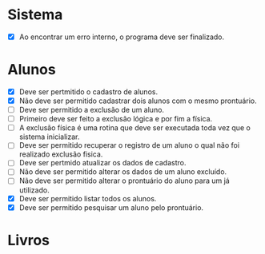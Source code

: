# Sistema
   - [X] Ao encontrar um erro interno, o programa deve ser finalizado.

# Alunos
   - [X] Deve ser pertmitido o cadastro de alunos.
   - [X] Não deve ser permitido cadastrar dois alunos com o mesmo prontuário.
   - [ ] Deve ser permitido a exclusão de um aluno.
   - [ ] Primeiro deve ser feito a exclusão lógica e por fim a física.
   - [ ] A exclusão física é uma rotina que deve ser executada toda vez que o sistema inicializar.
   - [ ] Deve ser permitido recuperar o registro de um aluno o qual não foi realizado exclusão fisica.
   - [ ] Deve ser pertmido atualizar os dados de cadastro.
   - [ ] Não deve ser permitido alterar os dados de um aluno excluído.
   - [ ] Não deve ser permitido alterar o prontuário do aluno para um já utilizado.
   - [X] Deve ser permitido listar todos os alunos.
   - [X] Deve ser permitido pesquisar um aluno pelo prontuário.

# Livros